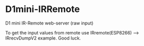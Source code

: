 # D1mini-IRRemote
D1 mini IR-Remote web-server (raw input)

To get the input values from remote use IRremote(ESP8266) --> IRrecvDumpV2 example.
Good luck.
